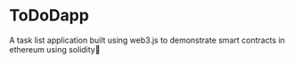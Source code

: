 # ToDoDapp
A task list application built using web3.js to demonstrate smart contracts in ethereum using solidity🚀

